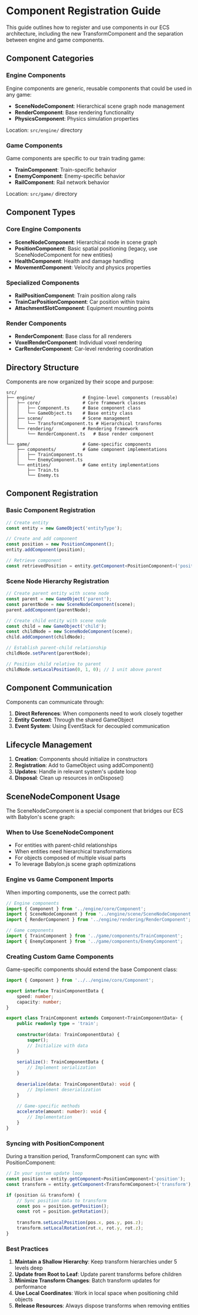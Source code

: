 # Component Registration Guide

This guide outlines how to register and use components in our ECS architecture, including the new TransformComponent and the separation between engine and game components.

## Component Categories

### Engine Components
Engine components are generic, reusable components that could be used in any game:

- **SceneNodeComponent**: Hierarchical scene graph node management
- **RenderComponent**: Base rendering functionality
- **PhysicsComponent**: Physics simulation properties

Location: `src/engine/` directory

### Game Components
Game components are specific to our train trading game:

- **TrainComponent**: Train-specific behavior
- **EnemyComponent**: Enemy-specific behavior
- **RailComponent**: Rail network behavior

Location: `src/game/` directory

## Component Types

### Core Engine Components
- **SceneNodeComponent**: Hierarchical node in scene graph
- **PositionComponent**: Basic spatial positioning (legacy, use SceneNodeComponent for new entities)
- **HealthComponent**: Health and damage handling
- **MovementComponent**: Velocity and physics properties

### Specialized Components
- **RailPositionComponent**: Train position along rails
- **TrainCarPositionComponent**: Car position within trains
- **AttachmentSlotComponent**: Equipment mounting points

### Render Components
- **RenderComponent**: Base class for all renderers
- **VoxelRenderComponent**: Individual voxel rendering
- **CarRenderComponent**: Car-level rendering coordination

## Directory Structure

Components are now organized by their scope and purpose:

```
src/
├── engine/                  # Engine-level components (reusable)
│   ├── core/                # Core framework classes
│   │   ├── Component.ts     # Base component class
│   │   └── GameObject.ts    # Base entity class
│   ├── scene/               # Scene management
│   │   └── TransformComponent.ts # Hierarchical transforms
│   └── rendering/           # Rendering framework
│       └── RenderComponent.ts   # Base render component
│
└── game/                    # Game-specific components
    ├── components/          # Game component implementations
    │   ├── TrainComponent.ts
    │   └── EnemyComponent.ts
    └── entities/            # Game entity implementations
        ├── Train.ts
        └── Enemy.ts
```

## Component Registration

### Basic Component Registration

```typescript
// Create entity
const entity = new GameObject('entityType');

// Create and add component
const position = new PositionComponent();
entity.addComponent(position);

// Retrieve component
const retrievedPosition = entity.getComponent<PositionComponent>('position');
```

### Scene Node Hierarchy Registration

```typescript
// Create parent entity with scene node
const parent = new GameObject('parent');
const parentNode = new SceneNodeComponent(scene);
parent.addComponent(parentNode);

// Create child entity with scene node
const child = new GameObject('child');
const childNode = new SceneNodeComponent(scene);
child.addComponent(childNode);

// Establish parent-child relationship
childNode.setParent(parentNode);

// Position child relative to parent
childNode.setLocalPosition(0, 1, 0); // 1 unit above parent
```

## Component Communication

Components can communicate through:

1. **Direct References**: When components need to work closely together
2. **Entity Context**: Through the shared GameObject
3. **Event System**: Using EventStack for decoupled communication

## Lifecycle Management

1. **Creation**: Components should initialize in constructors
2. **Registration**: Add to GameObject using addComponent()
3. **Updates**: Handle in relevant system's update loop
4. **Disposal**: Clean up resources in onDispose()

## SceneNodeComponent Usage

The SceneNodeComponent is a special component that bridges our ECS with Babylon's scene graph:

### When to Use SceneNodeComponent

- For entities with parent-child relationships
- When entities need hierarchical transformations
- For objects composed of multiple visual parts
- To leverage Babylon.js scene graph optimizations

### Engine vs Game Component Imports

When importing components, use the correct path:

```typescript
// Engine components
import { Component } from '../engine/core/Component';
import { SceneNodeComponent } from '../engine/scene/SceneNodeComponent';
import { RenderComponent } from '../engine/rendering/RenderComponent';

// Game components
import { TrainComponent } from '../game/components/TrainComponent';
import { EnemyComponent } from '../game/components/EnemyComponent';
```

### Creating Custom Game Components

Game-specific components should extend the base Component class:

```typescript
import { Component } from '../../engine/core/Component';

export interface TrainComponentData {
    speed: number;
    capacity: number;
}

export class TrainComponent extends Component<TrainComponentData> {
    public readonly type = 'train';
    
    constructor(data: TrainComponentData) {
        super();
        // Initialize with data
    }
    
    serialize(): TrainComponentData {
        // Implement serialization
    }
    
    deserialize(data: TrainComponentData): void {
        // Implement deserialization
    }
    
    // Game-specific methods
    accelerate(amount: number): void {
        // Implementation
    }
}
```

### Syncing with PositionComponent

During a transition period, TransformComponent can sync with PositionComponent:

```typescript
// In your system update loop
const position = entity.getComponent<PositionComponent>('position');
const transform = entity.getComponent<TransformComponent>('transform');

if (position && transform) {
    // Sync position data to transform
    const pos = position.getPosition();
    const rot = position.getRotation();
    
    transform.setLocalPosition(pos.x, pos.y, pos.z);
    transform.setLocalRotation(rot.x, rot.y, rot.z);
}
```

### Best Practices

1. **Maintain a Shallow Hierarchy**: Keep transform hierarchies under 5 levels deep
2. **Update from Root to Leaf**: Update parent transforms before children
3. **Minimize Transform Changes**: Batch transform updates for performance
4. **Use Local Coordinates**: Work in local space when positioning child objects
5. **Release Resources**: Always dispose transforms when removing entities
